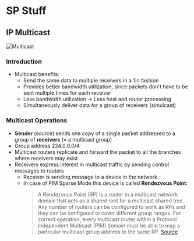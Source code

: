 # SP Stuff

## IP Multicast

![Multicast](https://upload.wikimedia.org/wikipedia/commons/thumb/3/30/Multicast.svg/800px-Multicast.svg.png)

### Introduction

- Multicast benefits:
  - Send the same data to multiple receivers in a 1:n fashion
  - Provides better bandwidth utilization, since packets don't have to be sent multiple times for each receiver
  - Less bandwidth utilization -> Less host and router processing
  - Simultaneously deliver data for a group of receivers (simulcast)
  
### Multicast Operations

- **Sender** (source) sends one copy of a single packet addressed to a group of **receivers** (= a multicast group)
- Group address 224.0.0.0/4
- Multicast routers replicate and forward the packet to all the branches where receivers may exist
- Receivers express interest in multicast traffic by sending control messages to routers
  - Receiver is sending message to a device in the network.
  - In case of PIM Sparse Mode this device is called **Rendezvous Point**:
    > A Rendezvous Point (RP) is a router in a multicast network domain that acts as a shared root for a multicast shared tree. 
    > Any number of routers can be configured to work as RPs and they can be configured to cover different group ranges. 
    > For correct operation, every multicast router within a Protocol Independent Multicast (PIM) domain must be able to map a particular multicast group address to the same RP.
    [Source](https://www.cisco.com/c/en/us/products/collateral/ios-nx-os-software/ip-multicast/whitepaper_c11-508498.html)
